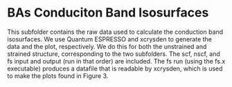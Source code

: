# BAs Conduciton Band Isosurfaces
This subfolder contains the raw data used to calculate the conduction band isosurfaces. We use Quantum ESPRESSO and xcrysden to generate the data and the plot, respectively. We do this for both the unstrained and strained structure, corresponding to the two subfolders. The scf, nscf, and fs input and output (run in that order) are included. The fs run (using the fs.x executable) produces a datafile that is readable by xcrysden, which is used to make the plots found in Figure 3. 
